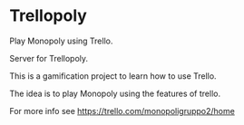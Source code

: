 # Trellopoly

Play Monopoly using Trello.

Server for Trellopoly. 

This is a gamification project to learn how to use Trello.

The idea is to play Monopoly using the features of trello.

For more info see https://trello.com/monopoligruppo2/home

